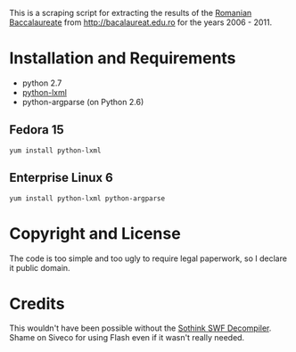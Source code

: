 This is a scraping script for extracting the results of the
[Romanian Baccalaureate][1] from http://bacalaureat.edu.ro for the years
2006 - 2011.

[1]: http://en.wikipedia.org/wiki/Romanian_Baccalaureate

Installation and Requirements
=============================

 - python 2.7
 - [python-lxml](http://lxml.de/)
 - python-argparse (on Python 2.6)

Fedora 15
---------

    yum install python-lxml

Enterprise Linux 6
------------------

    yum install python-lxml python-argparse


Copyright and License
=====================

The code is too simple and too ugly to require legal paperwork, so I declare
it public domain.


Credits
=======

This wouldn't have been possible without the [Sothink SWF Decompiler][2]. Shame
on Siveco for using Flash even if it wasn't really needed.

[2]: http://www.sothink.com/product/flashdecompiler/
